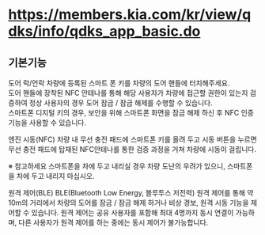 # https://members.kia.com/kr/view/qdks/info/qdks_app_basic.do

## 기본기능

도어 락/언락
차량에 등록된 스마트 폰 키를 차량의 도어 핸들에 터치해주세요.  
도어 핸들에 장착된 NFC 안테나를 통해 해당 사용자가 차량에 접근할 권한이 있는지 검증하여 정상 사용자의 경우 도어 잠금 / 잠금 해제를 수행할 수 있습니다.  
스마트폰 디지털 키의 경우, 보안을 위해 스마트폰 화면을 잠금 해제 하신 후 NFC 인증
기능을 사용할 수 있습니다.

엔진 시동(NFC)
차량 내 무선 충전 패드에 스마트폰 키를 올려 두고 시동 버튼을 누르면 무선 충전 패드에 탑재된 NFC안테나를 통한 검증 과정을 거쳐 차량에 시동이 걸립니다.

※ 참고하세요
스마트폰을 차에 두고 내리실 경우 차량 도난의 우려가 있으니, 스마트폰을 차에 두고 내리지 마십시오.

원격 제어(BLE)
BLE(Bluetooth Low Energy, 블루투스 저전력) 원격 제어를 통해 약 10m의 거리에서 차량의 도어를 잠금 / 잠금 해제 하거나 비상 경보, 원격 시동 기능을 제어할 수 있습니다. 원격 제어는 공유 사용자를 포함해 최대 4명까지 동시 연결이 가능하며, 다른 사용자가 원격 제어를 하는 중에는 동시 제어가 불가능합니다.